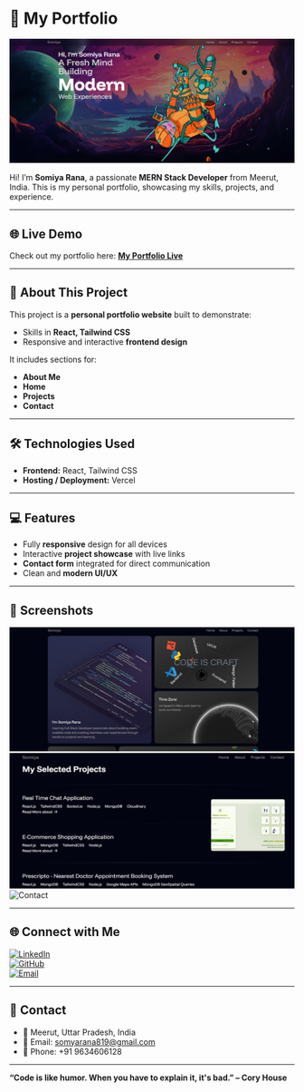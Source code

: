 # 💼 My Portfolio

![Portfolio Banner](Banner.png) <!-- Optional banner image -->

Hi! I’m **Somiya Rana**, a passionate **MERN Stack Developer** from Meerut, India. This is my personal portfolio, showcasing my skills, projects, and experience.  

---

## 🌐 Live Demo
Check out my portfolio here: [**My Portfolio Live**](https://my-beautiful-portfolio-phi.vercel.app/)

---

## 🚀 About This Project
This project is a **personal portfolio website** built to demonstrate:
- Skills in **React, Tailwind CSS**  
- Responsive and interactive **frontend design**  


It includes sections for:
- **About Me**  
- **Home**  
- **Projects**  
- **Contact**  

---

## 🛠️ Technologies Used
- **Frontend:** React, Tailwind CSS
- **Hosting / Deployment:** Vercel  


---

## 💻 Features
- Fully **responsive** design for all devices  
- Interactive **project showcase** with live links  
- **Contact form** integrated for direct communication  
- Clean and **modern UI/UX**  

---

## 📸 Screenshots
<!-- Add screenshots inside `images` folder -->
![About Me ](About.png)
![Projects](Projects.png)
![Contact](.Contact.png)

---

## 🌐 Connect with Me
[![LinkedIn](https://img.shields.io/badge/LinkedIn-0A66C2?style=for-the-badge&logo=linkedin&logoColor=white)](https://www.linkedin.com/in/somiya-rana-b35152255/)  
[![GitHub](https://img.shields.io/badge/GitHub-100000?style=for-the-badge&logo=github&logoColor=white)](https://github.com/SomiyaRana)  
[![Email](https://img.shields.io/badge/Email-D14836?style=for-the-badge&logo=gmail&logoColor=white)](mailto:somyarana819@gmail.com)

---

## 📌 Contact
- 📍 Meerut, Uttar Pradesh, India  
- 📧 Email: somyarana819@gmail.com  
- 📱 Phone: +91 9634606128  

---

**“Code is like humor. When you have to explain it, it's bad.” – Cory House**
